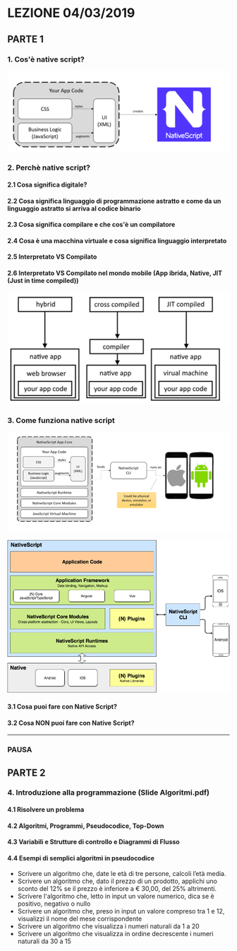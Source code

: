 # LEZIONE 04/03/2019

## PARTE 1

### 1. Cos'è native script?

![](./img/1_1.png)
### 2. Perchè native script?



#### 2.1 Cosa significa digitale?
#### 2.2 Cosa significa linguaggio di programmazione astratto e come da un linguaggio astratto si arriva al codice binario
#### 2.3 Cosa significa compilare e che cos'è un compilatore
#### 2.4 Cosa è una macchina virtuale e cosa significa linguaggio interpretato
#### 2.5 Interpretato VS Compilato
#### 2.6 Interpretato VS Compilato nel mondo mobile (App ibrida, Native, JIT (Just in time compiled))
![](./img/1_2.png)

### 3. Come funziona native script
![](./img/1_3.png)

![](./img/1_4.png)

#### 3.1 Cosa puoi fare con Native Script?

#### 3.2 Cosa NON puoi fare con Native Script?

---

### PAUSA

## PARTE 2

### 4. Introduzione alla programmazione (Slide Algoritmi.pdf)

#### 4.1 Risolvere un problema

#### 4.2 Algoritmi, Programmi, Pseudocodice, Top-Down

#### 4.3 Variabili e Strutture di controllo e Diagrammi di Flusso

#### 4.4 Esempi di semplici algoritmi in pseudocodice

- Scrivere un algoritmo che, date le età di tre persone, calcoli l’età media.
- Scrivere un algoritmo che, dato il prezzo di un prodotto, applichi uno sconto del 12% se il prezzo è inferiore a € 30,00, del 25% altrimenti.
- Scrivere l'algoritmo che, letto in input un valore numerico, dica se è positivo, negativo o nullo
- Scrivere un algoritmo che, preso in input un valore compreso tra 1 e 12, visualizzi il nome del mese corrispondente
- Scrivere un algoritmo che visualizza i numeri naturali da 1 a 20
- Scrivere un algoritmo che visualizza in ordine decrescente i numeri naturali da 30 a 15



  






